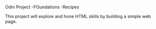 Odin Project -FOundations -Recipes

This project will explore and hone HTML skills by building a simple web page.